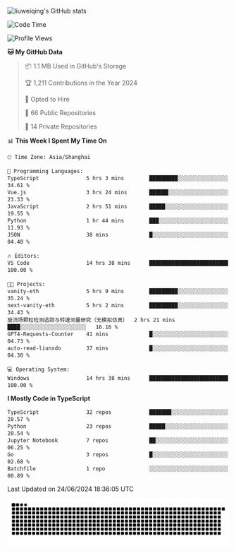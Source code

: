 ![liuweiqing's GitHub stats](https://github-readme-stats.vercel.app/api?username=14790897&show_icons=true&locale=cn&include_all_commits=true&count_private=true)

<!--START_SECTION:waka-->
![Code Time](http://img.shields.io/badge/Code%20Time-1%2C106%20hrs%203%20mins-blue)

![Profile Views](http://img.shields.io/badge/Profile%20Views-4-blue)

**🐱 My GitHub Data** 

> 📦 1.1 MB Used in GitHub's Storage 
 > 
> 🏆 1,211 Contributions in the Year 2024
 > 
> 💼 Opted to Hire
 > 
> 📜 66 Public Repositories 
 > 
> 🔑 14 Private Repositories 
 > 
📊 **This Week I Spent My Time On** 

```text
🕑︎ Time Zone: Asia/Shanghai

💬 Programming Languages: 
TypeScript               5 hrs 3 mins        █████████░░░░░░░░░░░░░░░░   34.61 % 
Vue.js                   3 hrs 24 mins       ██████░░░░░░░░░░░░░░░░░░░   23.33 % 
JavaScript               2 hrs 51 mins       █████░░░░░░░░░░░░░░░░░░░░   19.55 % 
Python                   1 hr 44 mins        ███░░░░░░░░░░░░░░░░░░░░░░   11.93 % 
JSON                     38 mins             █░░░░░░░░░░░░░░░░░░░░░░░░   04.40 % 

🔥 Editors: 
VS Code                  14 hrs 38 mins      █████████████████████████   100.00 % 

🐱‍💻 Projects: 
vanity-eth               5 hrs 9 mins        █████████░░░░░░░░░░░░░░░░   35.24 % 
next-vanity-eth          5 hrs 2 mins        █████████░░░░░░░░░░░░░░░░   34.43 % 
旋流场颗粒检测追踪与转速测量研究（无模拟仿真）  2 hrs 21 mins       ████░░░░░░░░░░░░░░░░░░░░░   16.16 % 
GPT4-Requests-Counter    41 mins             █░░░░░░░░░░░░░░░░░░░░░░░░   04.73 % 
auto-read-liunxdo        37 mins             █░░░░░░░░░░░░░░░░░░░░░░░░   04.30 % 

💻 Operating System: 
Windows                  14 hrs 38 mins      █████████████████████████   100.00 % 
```

**I Mostly Code in TypeScript** 

```text
TypeScript               32 repos            ███████░░░░░░░░░░░░░░░░░░   28.57 % 
Python                   23 repos            █████░░░░░░░░░░░░░░░░░░░░   20.54 % 
Jupyter Notebook         7 repos             ██░░░░░░░░░░░░░░░░░░░░░░░   06.25 % 
Go                       3 repos             █░░░░░░░░░░░░░░░░░░░░░░░░   02.68 % 
Batchfile                1 repo              ░░░░░░░░░░░░░░░░░░░░░░░░░   00.89 % 
```




 Last Updated on 24/06/2024 18:36:05 UTC
<!--END_SECTION:waka-->

<picture>
  <source media="(prefers-color-scheme: dark)" srcset="https://raw.githubusercontent.com/14790897/14790897/output/github-contribution-grid-snake-dark.svg" />
  <source media="(prefers-color-scheme: light)" srcset="https://raw.githubusercontent.com/14790897/14790897/output/github-contribution-grid-snake.svg" />
  <img alt="github-snake" src="https://raw.githubusercontent.com/14790897/14790897/output/github-contribution-grid-snake.svg" />
</picture>
